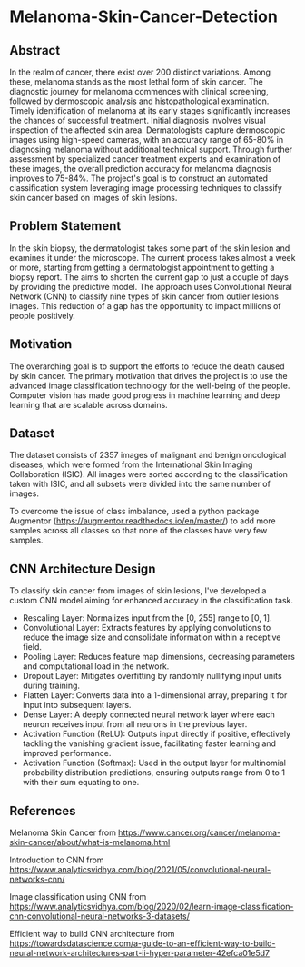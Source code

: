 # Melanoma-Skin-Cancer-Detection

## Abstract
In the realm of cancer, there exist over 200 distinct variations. Among these, melanoma stands as the most lethal form of skin cancer. The diagnostic journey for melanoma commences with clinical screening, followed by dermoscopic analysis and histopathological examination. Timely identification of melanoma at its early stages significantly increases the chances of successful treatment. Initial diagnosis involves visual inspection of the affected skin area. Dermatologists capture dermoscopic images using high-speed cameras, with an accuracy range of 65-80% in diagnosing melanoma without additional technical support. Through further assessment by specialized cancer treatment experts and examination of these images, the overall prediction accuracy for melanoma diagnosis improves to 75-84%. The project's goal is to construct an automated classification system leveraging image processing techniques to classify skin cancer based on images of skin lesions.

## Problem Statement
 In the skin biopsy, the dermatologist takes some part of the skin lesion and examines it under the microscope. The current process takes almost a week or more, starting from getting a dermatologist appointment to getting a biopsy report.
 The aims to shorten the current gap to just a couple of days by providing the predictive model.
 The approach uses Convolutional Neural Network (CNN) to classify nine types of skin cancer from outlier lesions images. This reduction of a gap has the opportunity to impact millions of people positively.

## Motivation
The overarching goal is to support the efforts to reduce the death caused by skin cancer. The primary motivation that drives the project is to use the advanced image classification technology for the well-being of the people. Computer vision has made good progress in machine learning and deep learning that are scalable across domains.

## Dataset
The dataset consists of 2357 images of malignant and benign oncological diseases, which were formed from the International Skin Imaging Collaboration (ISIC). All images were sorted according to the classification taken with ISIC, and all subsets were divided into the same number of images.


To overcome the issue of class imbalance, used a python package  Augmentor (https://augmentor.readthedocs.io/en/master/) to add more samples across all classes so that none of the classes have very few samples.


## CNN Architecture Design
To classify skin cancer from images of skin lesions, I've developed a custom CNN model aiming for enhanced accuracy in the classification task.

- Rescaling Layer: Normalizes input from the [0, 255] range to [0, 1].
- Convolutional Layer: Extracts features by applying convolutions to reduce the image size and consolidate information within a receptive field.
- Pooling Layer: Reduces feature map dimensions, decreasing parameters and computational load in the network.
- Dropout Layer: Mitigates overfitting by randomly nullifying input units during training.
- Flatten Layer: Converts data into a 1-dimensional array, preparing it for input into subsequent layers.
- Dense Layer: A deeply connected neural network layer where each neuron receives input from all neurons in the previous layer.
- Activation Function (ReLU): Outputs input directly if positive, effectively tackling the vanishing gradient issue, facilitating faster learning and improved performance.
- Activation Function (Softmax): Used in the output layer for multinomial probability distribution predictions, ensuring outputs range from 0 to 1 with their sum equating to one.


## References
Melanoma Skin Cancer from https://www.cancer.org/cancer/melanoma-skin-cancer/about/what-is-melanoma.html

Introduction to CNN from https://www.analyticsvidhya.com/blog/2021/05/convolutional-neural-networks-cnn/

Image classification using CNN from https://www.analyticsvidhya.com/blog/2020/02/learn-image-classification-cnn-convolutional-neural-networks-3-datasets/

Efficient way to build CNN architecture from https://towardsdatascience.com/a-guide-to-an-efficient-way-to-build-neural-network-architectures-part-ii-hyper-parameter-42efca01e5d7
